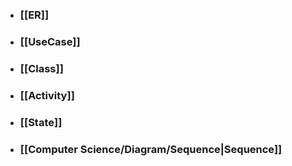 - ### [[ER]]
- ### [[UseCase]]
- ### [[Class]]
- ### [[Activity]]
- ### [[State]]
- ### [[Computer Science/Diagram/Sequence|Sequence]]

